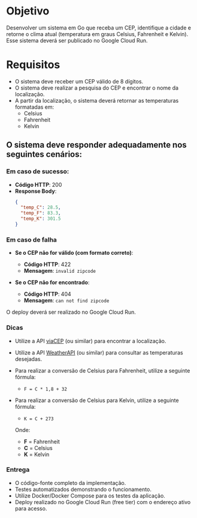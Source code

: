 # Objetivo

Desenvolver um sistema em Go que receba um CEP, identifique a cidade e retorne o clima atual (temperatura em graus Celsius, Fahrenheit e Kelvin). Esse sistema deverá ser publicado no Google Cloud Run.

# Requisitos

- O sistema deve receber um CEP válido de 8 dígitos.
- O sistema deve realizar a pesquisa do CEP e encontrar o nome da localização.
- A partir da localização, o sistema deverá retornar as temperaturas formatadas em:
  - Celsius
  - Fahrenheit
  - Kelvin

## O sistema deve responder adequadamente nos seguintes cenários:

### Em caso de sucesso:
- **Código HTTP**: 200
- **Response Body**:
  ```json
  {
    "temp_C": 28.5,
    "temp_F": 83.3,
    "temp_K": 301.5
  }

### Em caso de falha

- **Se o CEP não for válido (com formato correto)**:
  - **Código HTTP**: 422
  - **Mensagem**: `invalid zipcode`

- **Se o CEP não for encontrado**:
  - **Código HTTP**: 404
  - **Mensagem**: `can not find zipcode`

O deploy deverá ser realizado no Google Cloud Run.

### Dicas

- Utilize a API [viaCEP](https://viacep.com.br/) (ou similar) para encontrar a localização.
- Utilize a API [WeatherAPI](https://www.weatherapi.com/) (ou similar) para consultar as temperaturas desejadas.
- Para realizar a conversão de Celsius para Fahrenheit, utilize a seguinte fórmula:
  - `F = C * 1,8 + 32`
- Para realizar a conversão de Celsius para Kelvin, utilize a seguinte fórmula:
  - `K = C + 273`

  Onde:
  - **F** = Fahrenheit
  - **C** = Celsius
  - **K** = Kelvin

### Entrega

- O código-fonte completo da implementação.
- Testes automatizados demonstrando o funcionamento.
- Utilize Docker/Docker Compose para os testes da aplicação.
- Deploy realizado no Google Cloud Run (free tier) com o endereço ativo para acesso.
